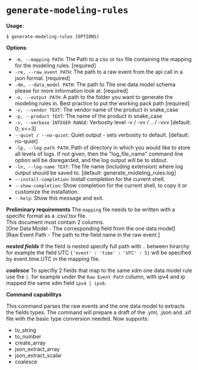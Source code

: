 # `generate-modeling-rules`

**Usage**:

```console
$ generate-modeling-rules [OPTIONS]
```

**Options**:

* `-m, --mapping PATH`: The Path to a csv or tsv file containing the mapping for the modeling rules.  [required]
* `-re, --raw_event PATH`: The path to a raw event from the api call in a json format.  [required]
* `-dm, --data_model PATH`: The path to The one data model schema please for more information look at.  [required]
* `-o, --output PATH`: A path to the folder you want to generate the modeling rules in. Best practice to put the working pack path  [required]
* `-v, --vendor TEXT`: The vendor name of the product in snake_case
* `-p, --product TEXT`: The name of the product in snake_case
* `-v, --verbose INTEGER RANGE`: Verbosity level -v / -vv / .. / -vvv  [default: 0; x<=3]
* `--quiet / --no-quiet`: Quiet output - sets verbosity to default.  [default: no-quiet]
* `-lp, --log-path PATH`: Path of directory in which you would like to store all levels of logs. If not given, then the "log_file_name" command line option will be disregarded, and the log output will be to stdout.
* `-ln, --log-name TEXT`: The file name (including extension) where log output should be saved to.  [default: generate_modeling_rules.log]
* `--install-completion`: Install completion for the current shell.
* `--show-completion`: Show completion for the current shell, to copy it or customize the installation.
* `--help`: Show this message and exit.

**Preliminary requirements**
The `mapping` file needs to be written with a specific format as a .csv/.tsv file.<br/>
This document must contain 2 columns.<br/>
[One Data Model - The corresponding field from the one data model]<br/>
[Raw Event Path - The path to the field name in the raw event.]

***nested fields***
If the field is nested specify full path with `.` between hirarchy
for example the field UTC
`{'event' : 'time' : 'UTC' : 5}`
will be specified by event.time.UTC in the mapping file.

***coalesce***
To specifiy 2 fields that map to the same xdm one data model rule use the `|`. 
for example under the `Raw Event Path` column, with ipv4 and ip mapped the same xdm field `ipv4 | ipv6`.


**Command capabilitys**

This command parses the raw events and the one data model to extracts the fields types.
The command will prepare a draft of the .yml, .json and .xif file with the basic type conversion needed.
Now supports:
- to_string
- to_number
- create_array
- json_extract_array
- json_extract_scalar
- coalesce



